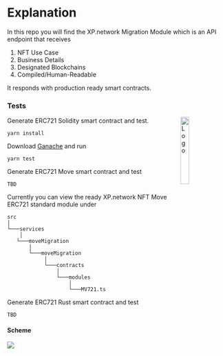 
# Explanation
In this repo you will find the XP.network Migration Module which is an API endpoint that receives
1. NFT Use Case
2. Business Details
3. Designated Blockchains
4. Compiled/Human-Readable

It responds with production ready smart contracts.

### Tests

<img alt="Logo" align="right" src="https://pbs.twimg.com/profile_images/1383064571427094532/wm13q76p_400x400.jpg" width="20%" />

Generate ERC721 Solidity smart contract and test.
```terminal
yarn install
```
Download [Ganache](https://www.trufflesuite.com/ganache) and run
```terminal
yarn test
```

Generate ERC721 Move smart contract and test
```terminal
TBD
```
Currently you can view the ready XP.network NFT Move ERC721 standard module under
```
src
│   
└───services
	│    
   └───moveMigration
	   │   
	   └───moveMigration
		    │   
			└───contracts
				│   
				└───modules
					│   
					└───MV721.ts
```

Generate ERC721 Rust smart contract and test
```terminal
TBD
```

#### Scheme
<img src="https://xp.network/2@4.png" />
